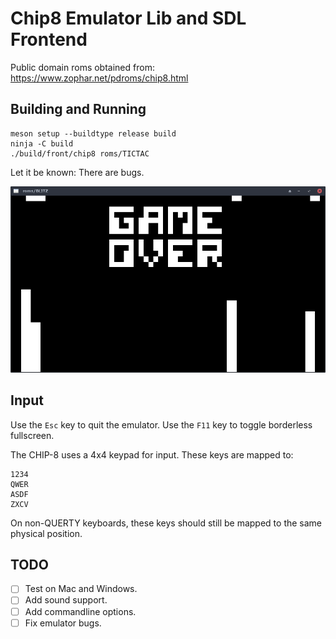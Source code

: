 # Chip8 Emulator Lib and SDL Frontend

Public domain roms obtained from:
https://www.zophar.net/pdroms/chip8.html

## Building and Running

```
meson setup --buildtype release build
ninja -C build
./build/front/chip8 roms/TICTAC
```

Let it be known: There are bugs.

![Screenshot](readme-img.png "Screenshot")

## Input

Use the `Esc` key to quit the emulator.
Use the `F11` key to toggle borderless fullscreen.

The CHIP-8 uses a 4x4 keypad for input.
These keys are mapped to:
```
1234
QWER
ASDF
ZXCV
```
On non-QUERTY keyboards, these keys should still be mapped to the same physical position.

## TODO
- [ ] Test on Mac and Windows.
- [ ] Add sound support.
- [ ] Add commandline options.
- [ ] Fix emulator bugs.
